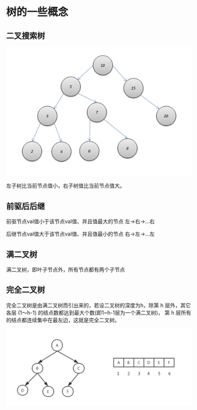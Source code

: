 # 树的一些概念

## 二叉搜索树
<img src="./pics/二叉搜索树.png" />

左子树比当前节点值小，右子树值比当前节点值大。

## 前驱后后继
前驱节点val值小于该节点val值、并且值最大的节点   左->右->...右

后继节点val值大于该节点val值、并且值最小的节点   右->左->...左


## 满二叉树
满二叉树，即叶子节点外，所有节点都有两个子节点

## 完全二叉树
完全二叉树是由满二叉树而引出来的，若设二叉树的深度为h，除第 h 层外，其它各层 (1～h-1) 的结点数都达到最大个数(即1~h-1层为一个满二叉树)，
第 h 层所有的结点都连续集中在最左边，这就是完全二叉树。

<img src="./pics/完全二叉树.png" />